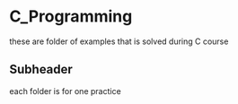 
# C_Programming

these are folder of examples that is solved during C course

## Subheader

each folder is for one practice
